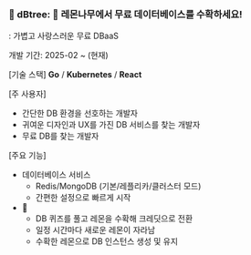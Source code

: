 ### 🌳 dBtree: 🍋 레몬나무에서 무료 데이터베이스를 수확하세요! 
: 가볍고 사랑스러운 무료 DBaaS

개발 기간: 2025-02 ~ (현재)

[기술 스택]
**Go** / **Kubernetes** / **React**


[주 사용자]
- 간단한 DB 환경을 선호하는 개발자
- 귀여운 디자인과 UX를 가진 DB 서비스를 찾는 개발자
- 무료 DB를 찾는 개발자


[주요 기능]
- 데이터베이스 서비스
  - Redis/MongoDB (기본/레플리카/클러스터 모드)
  - 간편한 설정으로 빠르게 시작
- 🍋
  - DB 퀴즈를 풀고 레몬을 수확해 크레딧으로 전환
  - 일정 시간마다 새로운 레몬이 자라남
  - 수확한 레몬으로 DB 인스턴스 생성 및 유지
